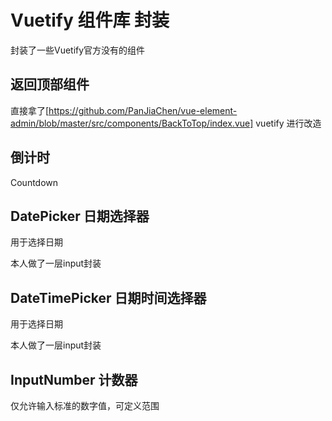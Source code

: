 # Vuetify 组件库 封装

封装了一些Vuetify官方没有的组件

## 返回顶部组件

直接拿了[https://github.com/PanJiaChen/vue-element-admin/blob/master/src/components/BackToTop/index.vue] vuetify 
进行改造

## 倒计时

Countdown

## DatePicker 日期选择器

用于选择日期

本人做了一层input封装



## DateTimePicker 日期时间选择器

用于选择日期

本人做了一层input封装



## InputNumber 计数器

仅允许输入标准的数字值，可定义范围
